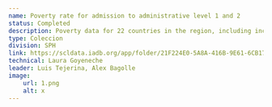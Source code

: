 ```yaml
---
name: Poverty rate for admission to administrative level 1 and 2
status: Completed
description: Poverty data for 22 countries in the region, including income poverty estimates for 19 countries and NBI calculations for 3 countries without poverty data due to subnational income
type: Coleccion
division: SPH
link: https://scldata.iadb.org/app/folder/21F224E0-5A8A-416B-9E61-6CB1746D4C23
technical: Laura Goyeneche
leader: Luis Tejerina, Alex Bagolle
image: 
    url: 1.png
    alt: x
---
```

    